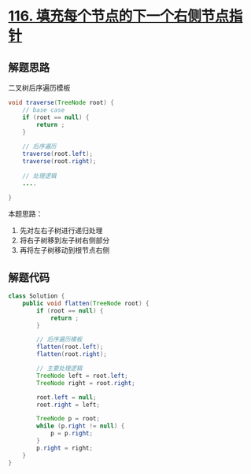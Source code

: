 # [116. 填充每个节点的下一个右侧节点指针](https://leetcode-cn.com/problems/populating-next-right-pointers-in-each-node/)

## 解题思路

二叉树后序遍历模板

```java
void traverse(TreeNode root) {
    // base case
    if (root == null) {
        return ;
    }
    
    // 后序遍历
    traverse(root.left);
    traverse(root.right);
    
    // 处理逻辑
    ....
    
}
```

本题思路：

1. 先对左右子树进行递归处理
2. 将右子树移到左子树右侧部分
3. 再将左子树移动到根节点右侧

## 解题代码

```java
class Solution {
    public void flatten(TreeNode root) {
        if (root == null) {
            return ;
        }

        // 后序遍历模板
        flatten(root.left);
        flatten(root.right);

        // 主要处理逻辑
        TreeNode left = root.left;
        TreeNode right = root.right;

        root.left = null;
        root.right = left;

        TreeNode p = root;
        while (p.right != null) {
            p = p.right;
        }
        p.right = right;
    }
}
```



